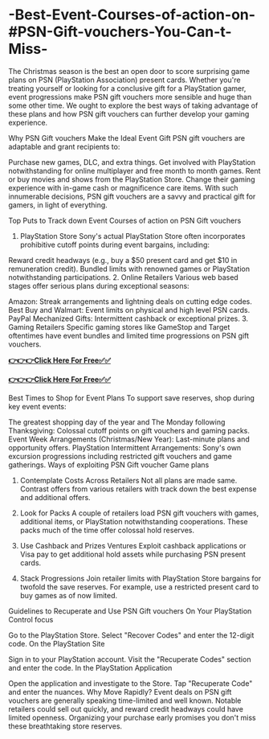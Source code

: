 # -Best-Event-Courses-of-action-on-#PSN-Gift-vouchers-You-Can-t-Miss-

The Christmas season is the best an open door to score surprising game plans on PSN (PlayStation Association) present cards. Whether you're treating yourself or looking for a conclusive gift for a PlayStation gamer, event progressions make PSN gift vouchers more sensible and huge than some other time. We ought to explore the best ways of taking advantage of these plans and how PSN gift vouchers can further develop your gaming experience.

Why PSN Gift vouchers Make the Ideal Event Gift
PSN gift vouchers are adaptable and grant recipients to:

Purchase new games, DLC, and extra things.
Get involved with PlayStation notwithstanding for online multiplayer and free month to month games.
Rent or buy movies and shows from the PlayStation Store.
Change their gaming experience with in-game cash or magnificence care items.
With such innumerable decisions, PSN gift vouchers are a savvy and practical gift for gamers, in light of everything.

Top Puts to Track down Event Courses of action on PSN Gift vouchers
1. PlayStation Store
Sony's actual PlayStation Store often incorporates prohibitive cutoff points during event bargains, including:

Reward credit headways (e.g., buy a $50 present card and get $10 in remuneration credit).
Bundled limits with renowned games or PlayStation notwithstanding participations.
2. Online Retailers
Various web based stages offer serious plans during exceptional seasons:

Amazon: Streak arrangements and lightning deals on cutting edge codes.
Best Buy and Walmart: Event limits on physical and high level PSN cards.
PayPal Mechanized Gifts: Intermittent cashback or exceptional prizes.
3. Gaming Retailers
Specific gaming stores like GameStop and Target oftentimes have event bundles and limited time progressions on PSN gift vouchers.

**[👉👉👉Click Here For Free✅✅](https://tinyurl.com/psnbestoffer)**   



**[👉👉👉Click Here For Free✅✅](https://tinyurl.com/psnbestoffer)**     


Best Times to Shop for Event Plans
To support save reserves, shop during key event events:

The greatest shopping day of the year and The Monday following Thanksgiving: Colossal cutoff points on gift vouchers and gaming packs.
Event Week Arrangements (Christmas/New Year): Last-minute plans and opportunity offers.
PlayStation Intermittent Arrangements: Sony's own excursion progressions including restricted gift vouchers and game gatherings.
Ways of exploiting PSN Gift voucher Game plans
1. Contemplate Costs Across Retailers
Not all plans are made same. Contrast offers from various retailers with track down the best expense and additional offers.

2. Look for Packs
A couple of retailers load PSN gift vouchers with games, additional items, or PlayStation notwithstanding cooperations. These packs much of the time offer colossal hold reserves.

3. Use Cashback and Prizes Ventures
Exploit cashback applications or Visa pay to get additional hold assets while purchasing PSN present cards.

4. Stack Progressions
Join retailer limits with PlayStation Store bargains for twofold the save reserves. For example, use a restricted present card to buy games as of now limited.

Guidelines to Recuperate and Use PSN Gift vouchers
On Your PlayStation Control focus

Go to the PlayStation Store.
Select "Recover Codes" and enter the 12-digit code.
On the PlayStation Site

Sign in to your PlayStation account.
Visit the "Recuperate Codes" section and enter the code.
In the PlayStation Application

Open the application and investigate to the Store.
Tap "Recuperate Code" and enter the nuances.
Why Move Rapidly?
Event deals on PSN gift vouchers are generally speaking time-limited and well known. Notable retailers could sell out quickly, and reward credit headways could have limited openness. Organizing your purchase early promises you don't miss these breathtaking store reserves.
